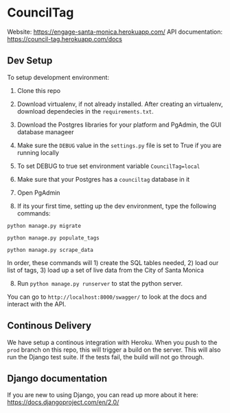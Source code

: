 
# CouncilTag
Website: https://engage-santa-monica.herokuapp.com/
API documentation: https://council-tag.herokuapp.com/docs

## Dev Setup

To setup development environment:

1. Clone this repo

2. Download virtualenv, if not already installed. After creating an virtualenv, download 
dependecies in the `requirements.txt`.

3. Download the Postgres libraries for your platform and PgAdmin, the GUI database manageer

4. Make sure the `DEBUG` value in the `settings.py` file is set to True if you are running locally
  1. To set DEBUG to true set environment variable ```CouncilTag=local```

5. Make sure that your Postgres has a `counciltag` database in it

6. Open PgAdmin 

7. If its your first time, setting up the dev environment, type the following commands:

`python manage.py migrate`

`python manage.py populate_tags`

`python manage.py scrape_data`

In order, these commands will 1) create the SQL tables needed, 2) load our list of tags, 3) load up a set of live data from the City of Santa Monica

8. Run `python manage.py runserver` to stat the python server. 

You can go to `http://localhost:8000/swagger/` to look at the docs and interact with the API. 


## Continous Delivery

We have setup a continous integration with Heroku. When you push to the `prod` branch on this repo, this will trigger a build on the server. This will also run the Django test suite. If the tests fail, the build will not go through. 

## Django documentation
If you are new to using Django, you can read up more about it here:
https://docs.djangoproject.com/en/2.0/

